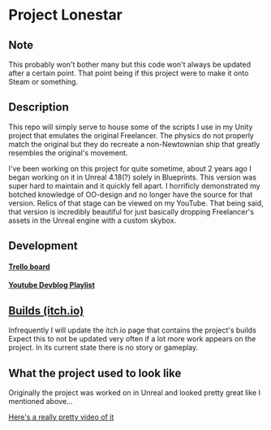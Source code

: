 # Project Lonestar

## Note

This probably won't bother many but this code won't always be updated after a certain point. That point being if this project were to make it onto Steam or something.

## Description

This repo will simply serve to house some of the scripts I use in my Unity project that emulates the original Freelancer.
The physics do not properly match the original but they do recreate a non-Newtownian ship that greatly resembles the original's movement.

I've been working on this project for quite sometime, about 2 years ago I began working on it in Unreal 4.18(?) solely in Blueprints. This version was super hard to maintain and it quickly fell apart. I horrificly demonstrated my botched knowledge of OO-design and no longer have the source for that version. Relics of that stage can be viewed on my YouTube. That being said, that version is incredibly beautiful for just basically dropping Freelancer's assets in the Unreal engine with a custom skybox. 

## Development

#### [Trello board](https://trello.com/b/tgyAz2pZ)

#### [Youtube Devblog Playlist](https://www.youtube.com/embed/videoseries?list=PLJBwf54kzZ-DsLQSUhFRbUjZXIO6FOq_4)

## [Builds (itch.io)](https://tsny.itch.io/project-lonestar)

Infrequently I will update the itch.io page that contains the project's builds
Expect this to not be updated very often if a lot more work appears on the project.
In its current state there is no story or gameplay.

## What the project used to look like 

Originally the project was worked on in Unreal and looked pretty great like I mentioned above...

[Here's a really pretty video of it](https://www.youtube.com/watch?v=ATOh75c0bQc&index=19&list=PLJBwf54kzZ-DsLQSUhFRbUjZXIO6FOq_4&t=0s)

